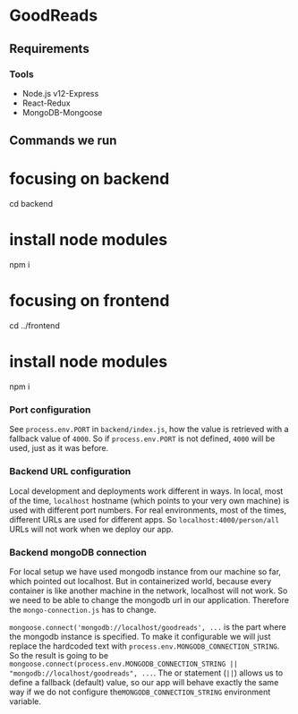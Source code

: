 # GoodReads

## Requirements

### Tools

- Node.js v12-Express
- React-Redux
- MongoDB-Mongoose

## Commands we run

#  focusing on backend
cd backend

# install node modules
npm i

#  focusing on frontend
cd ../frontend
# install node modules
npm i


### Port configuration
 See `process.env.PORT` in `backend/index.js`, how the value is retrieved with a fallback value of `4000`. So if `process.env.PORT` is not defined, `4000` will be used, just as it was before.

### Backend URL configuration

Local development and deployments work different in ways. In local, most of the time, `localhost` hostname (which points to your very own machine) is used with different port numbers. For real environments, most of the times, different URLs are used for different apps. So `localhost:4000/person/all` URLs will not work when we deploy our app.


### Backend mongoDB connection

For local setup we have used mongodb instance from our machine so far, which pointed out localhost. But in containerized world, because every container is like another machine in the network, localhost will not work. So we need to be able to change the mongodb url in our application. Therefore the `mongo-connection.js` has to change.

`mongoose.connect('mongodb://localhost/goodreads', ...` is the part where the mongodb instance is specified. To make it configurable we will just replace the hardcoded text with `process.env.MONGODB_CONNECTION_STRING`. So the result is going to be `mongoose.connect(process.env.MONGODB_CONNECTION_STRING || "mongodb://localhost/goodreads", ...`. The or statement (`||`) allows us to define a fallback (default) value, so our app will behave exactly the same way if we do not configure the`MONGODB_CONNECTION_STRING` environment variable.
